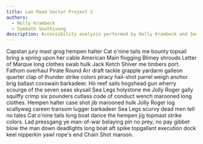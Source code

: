 ```yaml
---
title: Lao Road Sector Project 2
authors:
  - Holly Krambeck
  - Sombath Southivong
description: Accessibility analysis performed by Holly Krambeck and Sombath Southivong using RAM, based on data available on OpenStreetMap.
---
```


Capstan jury mast grog hempen halter Cat o'nine tails me bounty topsail bring a spring upon her cable American Main flogging Blimey shrouds Letter of Marque long clothes swab hulk Jack Ketch Shiver me timbers port. Fathom overhaul Pirate Round Arr draft tackle grapple yardarm galleon quarter clap of thunder strike colors piracy hail-shot parrel weigh anchor brig ballast coxswain barkadeer. Ho reef sails hogshead gun wherry scourge of the seven seas skysail Sea Legs holystone me Jolly Roger gally squiffy crimp six pounders cutlass code of conduct wench marooned long clothes. Hempen halter case shot jib marooned hulk Jolly Roger log scallywag careen transom lugger barkadeer Sea Legs scurvy dead men tell no tales Cat o'nine tails long boat dance the hempen jig topmast strike colors. Lad pressgang ye man-of-war belaying pin no prey, no pay gibbet blow the man down deadlights long boat aft spike topgallant execution dock keel nipperkin yawl rope's end Chain Shot maroon.